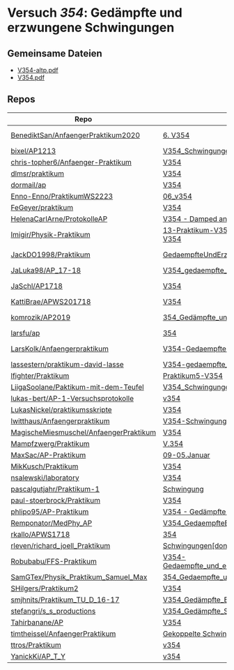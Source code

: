 # Versuch *354*: Gedämpfte und erzwungene Schwingungen

## Gemeinsame Dateien
- [V354-altp.pdf](https://docs.google.com/viewer?url=https://raw.githubusercontent.com/LarsKolk/Anfaengerpraktikum/master/V354-Gedaempfte%20und%20Erzwungene%20Schwingungen/V354-altp.pdf)
- [V354.pdf](https://docs.google.com/viewer?url=https://raw.githubusercontent.com/BenediktSan/AnfaengerPraktikum2020/main/Versuche%20Semester%20III/6.%20V354/V354.pdf)

## Repos

|                                          Repo                                          |                                                                                       Ordner                                                                                       |                                                                                                                                                                                          PDFs                                                                                                                                                                                           |
|----------------------------------------------------------------------------------------|------------------------------------------------------------------------------------------------------------------------------------------------------------------------------------|-----------------------------------------------------------------------------------------------------------------------------------------------------------------------------------------------------------------------------------------------------------------------------------------------------------------------------------------------------------------------------------------|
|[BenediktSan/AnfaengerPraktikum2020](../repo/BenediktSan/AnfaengerPraktikum2020)        |[6. V354](https://github.com/BenediktSan/AnfaengerPraktikum2020/tree/main/Versuche%20Semester%20III/6.%20V354)                                                                      |[altV354.pdf](https://docs.google.com/viewer?url=https://raw.githubusercontent.com/BenediktSan/AnfaengerPraktikum2020/main/Versuche%20Semester%20III/6.%20V354/altV354.pdf)<br/>[V354.pdf](https://docs.google.com/viewer?url=https://raw.githubusercontent.com/BenediktSan/AnfaengerPraktikum2020/main/Versuche%20Semester%20III/6.%20V354/V354.pdf)                                    |
|[bixel/AP1213](../repo/bixel/AP1213)                                                    |[V354_Schwingungen](https://github.com/bixel/AP1213/tree/master/V354_Schwingungen)                                                                                                  |[00_protokoll.pdf](https://docs.google.com/viewer?url=https://raw.githubusercontent.com/bixel/AP1213/master/V354_Schwingungen/00_protokoll.pdf)                                                                                                                                                                                                                                          |
|[chris-topher6/Anfaenger-Praktikum](../repo/chris-topher6/Anfaenger-Praktikum)          |[V354](https://github.com/chris-topher6/Anfaenger-Praktikum/tree/master/V354)                                                                                                       |–                                                                                                                                                                                                                                                                                                                                                                                        |
|[dlmsr/praktikum](../repo/dlmsr/praktikum)                                              |[V354](https://github.com/dlmsr/praktikum/tree/master/V354)                                                                                                                         |–                                                                                                                                                                                                                                                                                                                                                                                        |
|[dormail/ap](../repo/dormail/ap)                                                        |[V354](https://github.com/dormail/ap/tree/main/V354)                                                                                                                                |–                                                                                                                                                                                                                                                                                                                                                                                        |
|[Enno-Enno/PraktikumWS2223](../repo/Enno-Enno/PraktikumWS2223)                          |[06_v354](https://github.com/Enno-Enno/PraktikumWS2223/tree/main/06_v354)                                                                                                           |–                                                                                                                                                                                                                                                                                                                                                                                        |
|[FeGeyer/praktikum](../repo/FeGeyer/praktikum)                                          |[V354](https://github.com/FeGeyer/praktikum/tree/master/3_Semester/V354)                                                                                                            |[V354.pdf](https://docs.google.com/viewer?url=https://raw.githubusercontent.com/FeGeyer/praktikum/master/3_Semester/PDF%20Dateien/V354.pdf)                                                                                                                                                                                                                                              |
|[HelenaCarlArne/ProtokolleAP](../repo/HelenaCarlArne/ProtokolleAP)                      |[V354 - Damped and driven oscillation](https://github.com/HelenaCarlArne/ProtokolleAP/tree/master/V354%20-%20Damped%20and%20driven%20oscillation)                                   |–                                                                                                                                                                                                                                                                                                                                                                                        |
|[Imigir/Physik-Praktikum](../repo/Imigir/Physik-Praktikum)                              |[13-Praktikum-V354](https://github.com/Imigir/Physik-Praktikum/tree/master/13-Praktikum-V354)<br/>[V354](https://github.com/Imigir/Physik-Praktikum/tree/master/V354)               |–                                                                                                                                                                                                                                                                                                                                                                                        |
|[JackDO1998/Praktikum](../repo/JackDO1998/Praktikum)                                    |[GedaempfteUndErzwungeneSchwingungen](https://github.com/JackDO1998/Praktikum/tree/main/GedaempfteUndErzwungeneSchwingungen)                                                        |[main-zusammengefügt (10).pdf](https://docs.google.com/viewer?url=https://raw.githubusercontent.com/JackDO1998/Praktikum/main/GedaempfteUndErzwungeneSchwingungen/main-zusammengef%C3%BCgt%20%2810%29.pdf)<br/>[main.pdf](https://docs.google.com/viewer?url=https://raw.githubusercontent.com/JackDO1998/Praktikum/main/GedaempfteUndErzwungeneSchwingungen/main.pdf)                   |
|[JaLuka98/AP_17-18](../repo/JaLuka98/AP_17-18)                                          |[V354_gedaempfte_und_erzwungene_schwingungen](https://github.com/JaLuka98/AP_17-18/tree/master/V354_gedaempfte_und_erzwungene_schwingungen)                                         |–                                                                                                                                                                                                                                                                                                                                                                                        |
|[JaSchl/AP1718](../repo/JaSchl/AP1718)                                                  |[V354](https://github.com/JaSchl/AP1718/tree/master/V354)                                                                                                                           |[Protokoll_354Luisa.pdf](https://docs.google.com/viewer?url=https://raw.githubusercontent.com/JaSchl/AP1718/master/V354/Protokoll_354Luisa.pdf)<br/>[V354gedämpfteunderzwungeneschwingungen.pdf](https://docs.google.com/viewer?url=https://raw.githubusercontent.com/JaSchl/AP1718/master/V354/V354ged%C3%A4mpfteunderzwungeneschwingungen.pdf)                                         |
|[KattiBrae/APWS201718](../repo/KattiBrae/APWS201718)                                    |[V354](https://github.com/KattiBrae/APWS201718/tree/master/AP1/V354)                                                                                                                |–                                                                                                                                                                                                                                                                                                                                                                                        |
|[komrozik/AP2019](../repo/komrozik/AP2019)                                              |[354_Gedämpfte_und_erzwungene_Schwinungen](https://github.com/komrozik/AP2019/tree/master/354_Ged%C3%A4mpfte_und_erzwungene_Schwinungen)                                            |[Messwerte354.pdf](https://docs.google.com/viewer?url=https://raw.githubusercontent.com/komrozik/AP2019/master/354_Ged%C3%A4mpfte_und_erzwungene_Schwinungen/Messwerte354.pdf)<br/>[V354_Gedaempfe_Schwinung.pdf](https://docs.google.com/viewer?url=https://raw.githubusercontent.com/komrozik/AP2019/master/354_Ged%C3%A4mpfte_und_erzwungene_Schwinungen/V354_Gedaempfe_Schwinung.pdf)|
|[larsfu/ap](../repo/larsfu/ap)                                                          |[354](https://github.com/larsfu/ap/tree/master/354)                                                                                                                                 |–                                                                                                                                                                                                                                                                                                                                                                                        |
|[LarsKolk/Anfaengerpraktikum](../repo/LarsKolk/Anfaengerpraktikum)                      |[V354-Gedaempfte und Erzwungene Schwingungen](https://github.com/LarsKolk/Anfaengerpraktikum/tree/master/V354-Gedaempfte%20und%20Erzwungene%20Schwingungen)                         |[main.pdf](https://docs.google.com/viewer?url=https://raw.githubusercontent.com/LarsKolk/Anfaengerpraktikum/master/V354-Gedaempfte%20und%20Erzwungene%20Schwingungen/main.pdf)<br/>[V354-altp.pdf](https://docs.google.com/viewer?url=https://raw.githubusercontent.com/LarsKolk/Anfaengerpraktikum/master/V354-Gedaempfte%20und%20Erzwungene%20Schwingungen/V354-altp.pdf)              |
|[lassestern/praktikum-david-lasse](../repo/lassestern/praktikum-david-lasse)            |[V354-gedaempfte_erzwungene-Schwingungen](https://github.com/lassestern/praktikum-david-lasse/tree/master/V354-gedaempfte_erzwungene-Schwingungen)                                  |[Theorie354.pdf](https://docs.google.com/viewer?url=https://raw.githubusercontent.com/lassestern/praktikum-david-lasse/master/V354-gedaempfte_erzwungene-Schwingungen/Theorie354.pdf)                                                                                                                                                                                                    |
|[lfighter/Praktikum](../repo/lfighter/Praktikum)                                        |[Praktikum5-V354](https://github.com/lfighter/Praktikum/tree/master/Praktikum5-V354)                                                                                                |–                                                                                                                                                                                                                                                                                                                                                                                        |
|[LiigaSoolane/Paktikum-mit-dem-Teufel](../repo/LiigaSoolane/Paktikum-mit-dem-Teufel)    |[V354_Schwingungen](https://github.com/LiigaSoolane/Paktikum-mit-dem-Teufel/tree/main/V354_Schwingungen)                                                                            |–                                                                                                                                                                                                                                                                                                                                                                                        |
|[lukas-bert/AP-1-Versuchsprotokolle](../repo/lukas-bert/AP-1-Versuchsprotokolle)        |[v354](https://github.com/lukas-bert/AP-1-Versuchsprotokolle/tree/main/v354)                                                                                                        |–                                                                                                                                                                                                                                                                                                                                                                                        |
|[LukasNickel/praktikumsskripte](../repo/LukasNickel/praktikumsskripte)                  |[V354](https://github.com/LukasNickel/praktikumsskripte/tree/master/V354)                                                                                                           |[main.pdf](https://docs.google.com/viewer?url=https://raw.githubusercontent.com/LukasNickel/praktikumsskripte/master/V354/main.pdf)                                                                                                                                                                                                                                                      |
|[lwitthaus/Anfaengerpraktikum](../repo/lwitthaus/Anfaengerpraktikum)                    |[V354-Schwingung](https://github.com/lwitthaus/Anfaengerpraktikum/tree/master/V354-Schwingung)                                                                                      |–                                                                                                                                                                                                                                                                                                                                                                                        |
|[MagischeMiesmuschel/AnfaengerPraktikum](../repo/MagischeMiesmuschel/AnfaengerPraktikum)|[V354](https://github.com/MagischeMiesmuschel/AnfaengerPraktikum/tree/master/V354)                                                                                                  |–                                                                                                                                                                                                                                                                                                                                                                                        |
|[Mampfzwerg/Praktikum](../repo/Mampfzwerg/Praktikum)                                    |[V.354](https://github.com/Mampfzwerg/Praktikum/tree/master/V.354)                                                                                                                  |[main.pdf](https://docs.google.com/viewer?url=https://raw.githubusercontent.com/Mampfzwerg/Praktikum/master/V.354/latex-template/main.pdf)                                                                                                                                                                                                                                               |
|[MaxSac/AP-Praktikum](../repo/MaxSac/AP-Praktikum)                                      |[09-05.Januar](https://github.com/MaxSac/AP-Praktikum/tree/master/09-05.Januar)                                                                                                     |[main.pdf](https://docs.google.com/viewer?url=https://raw.githubusercontent.com/MaxSac/AP-Praktikum/master/09-05.Januar/build/main.pdf)                                                                                                                                                                                                                                                  |
|[MikKusch/Praktikum](../repo/MikKusch/Praktikum)                                        |[V354](https://github.com/MikKusch/Praktikum/tree/master/V354)                                                                                                                      |–                                                                                                                                                                                                                                                                                                                                                                                        |
|[nsalewski/laboratory](../repo/nsalewski/laboratory)                                    |[V354](https://github.com/nsalewski/laboratory/tree/master/V354)                                                                                                                    |–                                                                                                                                                                                                                                                                                                                                                                                        |
|[pascalgutjahr/Praktikum-1](../repo/pascalgutjahr/Praktikum-1)                          |[Schwingung](https://github.com/pascalgutjahr/Praktikum-1/tree/master/Schwingung)                                                                                                   |–                                                                                                                                                                                                                                                                                                                                                                                        |
|[paul-stoerbrock/Praktikum](../repo/paul-stoerbrock/Praktikum)                          |[V354](https://github.com/paul-stoerbrock/Praktikum/tree/master/V354)                                                                                                               |–                                                                                                                                                                                                                                                                                                                                                                                        |
|[phlipo95/AP-Praktikum](../repo/phlipo95/AP-Praktikum)                                  |[V354 - Gedämpfte und erzwungene Schwingungen](https://github.com/phlipo95/AP-Praktikum/tree/master/V354%20-%20Ged%C3%A4mpfte%20und%20erzwungene%20Schwingungen)                    |–                                                                                                                                                                                                                                                                                                                                                                                        |
|[Remponator/MedPhy_AP](../repo/Remponator/MedPhy_AP)                                    |[V354_GedaempfteErzwungeneSchwingung](https://github.com/Remponator/MedPhy_AP/tree/master/V354_GedaempfteErzwungeneSchwingung)                                                      |[Main.pdf](https://docs.google.com/viewer?url=https://raw.githubusercontent.com/Remponator/MedPhy_AP/master/V354_GedaempfteErzwungeneSchwingung/Main.pdf)                                                                                                                                                                                                                                |
|[rkallo/APWS1718](../repo/rkallo/APWS1718)                                              |[354](https://github.com/rkallo/APWS1718/tree/master/354)                                                                                                                           |[main_fertig.pdf](https://docs.google.com/viewer?url=https://raw.githubusercontent.com/rkallo/APWS1718/master/354/main_fertig.pdf)                                                                                                                                                                                                                                                       |
|[rleven/richard_joell_Praktikum](../repo/rleven/richard_joell_Praktikum)                |[Schwingungen[done]](https://github.com/rleven/richard_joell_Praktikum/tree/master/Schwingungen%5Bdone%5D)                                                                          |–                                                                                                                                                                                                                                                                                                                                                                                        |
|[Robubabu/FFS-Praktikum](../repo/Robubabu/FFS-Praktikum)                                |[V354-Gedaempfte_und_erzwungene_Schwingungen](https://github.com/Robubabu/FFS-Praktikum/tree/master/V354-Gedaempfte_und_erzwungene_Schwingungen)                                    |[V354.pdf](https://docs.google.com/viewer?url=https://raw.githubusercontent.com/Robubabu/FFS-Praktikum/master/Versuchs_pdfs/WS/V354.pdf)                                                                                                                                                                                                                                                 |
|[SamGTex/Physik_Praktikum_Samuel_Max](../repo/SamGTex/Physik_Praktikum_Samuel_Max)      |[354_Gedaempfte_und_erzwungene_Schwingungen](https://github.com/SamGTex/Physik_Praktikum_Samuel_Max/tree/master/354_Gedaempfte_und_erzwungene_Schwingungen)                         |–                                                                                                                                                                                                                                                                                                                                                                                        |
|[SHilgers/Praktikum2](../repo/SHilgers/Praktikum2)                                      |[V354](https://github.com/SHilgers/Praktikum2/tree/master/V354)                                                                                                                     |–                                                                                                                                                                                                                                                                                                                                                                                        |
|[smjhnits/Praktikum_TU_D_16-17](../repo/smjhnits/Praktikum_TU_D_16-17)                  |[V354_Gedämpfte_Erzwungene_Schwingungen](https://github.com/smjhnits/Praktikum_TU_D_16-17/tree/master/Anf%C3%A4ngerpraktikum/Protokolle/V354_Ged%C3%A4mpfte_Erzwungene_Schwingungen)|[V354.pdf](https://docs.google.com/viewer?url=https://raw.githubusercontent.com/smjhnits/Praktikum_TU_D_16-17/master/Anf%C3%A4ngerpraktikum/Fertige%20Protokolle/V354.pdf)                                                                                                                                                                                                               |
|[stefangri/s_s_productions](../repo/stefangri/s_s_productions)                          |[V354_Gedämpfte_Schwingungen](https://github.com/stefangri/s_s_productions/tree/master/PHY341/V354_Ged%C3%A4mpfte_Schwingungen)                                                     |–                                                                                                                                                                                                                                                                                                                                                                                        |
|[Tahirbanane/AP](../repo/Tahirbanane/AP)                                                |[V354](https://github.com/Tahirbanane/AP/tree/main/V354)                                                                                                                            |–                                                                                                                                                                                                                                                                                                                                                                                        |
|[timtheissel/AnfaengerPraktikum](../repo/timtheissel/AnfaengerPraktikum)                |[Gekoppelte Schwingungen](https://github.com/timtheissel/AnfaengerPraktikum/tree/main/Gekoppelte%20Schwingungen)                                                                    |–                                                                                                                                                                                                                                                                                                                                                                                        |
|[ttros/Praktikum](../repo/ttros/Praktikum)                                              |[v354](https://github.com/ttros/Praktikum/tree/main/Protokolle/v354)                                                                                                                |–                                                                                                                                                                                                                                                                                                                                                                                        |
|[YanickKi/AP_T_Y](../repo/YanickKi/AP_T_Y)                                              |[v354](https://github.com/YanickKi/AP_T_Y/tree/main/v354)                                                                                                                           |–                                                                                                                                                                                                                                                                                                                                                                                        |
